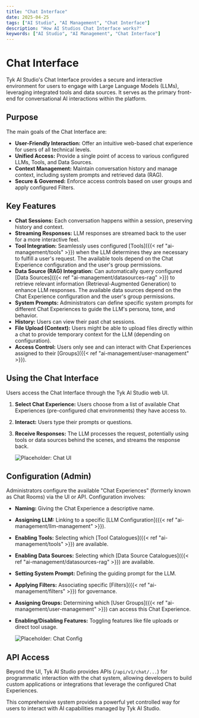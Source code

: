 ```yaml
---
title: "Chat Interface"
date: 2025-04-25
tags: ["AI Studio", "AI Management", "Chat Interface"]
description: "How AI Studios Chat Interface works?"
keywords: ["AI Studio", "AI Management", "Chat Interface"]
---
```


# Chat Interface

Tyk AI Studio's Chat Interface provides a secure and interactive environment for users to engage with Large Language Models (LLMs), leveraging integrated tools and data sources. It serves as the primary front-end for conversational AI interactions within the platform.

## Purpose

The main goals of the Chat Interface are:

*   **User-Friendly Interaction:** Offer an intuitive web-based chat experience for users of all technical levels.
*   **Unified Access:** Provide a single point of access to various configured LLMs, Tools, and Data Sources.
*   **Context Management:** Maintain conversation history and manage context, including system prompts and retrieved data (RAG).
*   **Secure & Governed:** Enforce access controls based on user groups and apply configured Filters.

## Key Features

*   **Chat Sessions:** Each conversation happens within a session, preserving history and context.
*   **Streaming Responses:** LLM responses are streamed back to the user for a more interactive feel.
*   **Tool Integration:** Seamlessly uses configured [Tools]({{< ref "ai-management/tools" >}}) when the LLM determines they are necessary to fulfill a user's request. The available tools depend on the Chat Experience configuration and the user's group permissions.
*   **Data Source (RAG) Integration:** Can automatically query configured [Data Sources]({{< ref "ai-management/datasources-rag" >}}) to retrieve relevant information (Retrieval-Augmented Generation) to enhance LLM responses. The available data sources depend on the Chat Experience configuration and the user's group permissions.
*   **System Prompts:** Administrators can define specific system prompts for different Chat Experiences to guide the LLM's persona, tone, and behavior.
*   **History:** Users can view their past chat sessions.
*   **File Upload (Context):** Users might be able to upload files directly within a chat to provide temporary context for the LLM (depending on configuration).
*   **Access Control:** Users only see and can interact with Chat Experiences assigned to their [Groups]({{< ref "ai-management/user-management" >}}).

## Using the Chat Interface

Users access the Chat Interface through the Tyk AI Studio web UI.

1.  **Select Chat Experience:** Users choose from a list of available Chat Experiences (pre-configured chat environments) they have access to.
2.  **Interact:** Users type their prompts or questions.
3.  **Receive Responses:** The LLM processes the request, potentially using tools or data sources behind the scenes, and streams the response back.

    ![Placeholder: Chat UI](https://placehold.co/600x400?text=Chat+Interface+UI)

## Configuration (Admin)

Administrators configure the available "Chat Experiences" (formerly known as Chat Rooms) via the UI or API. Configuration involves:

*   **Naming:** Giving the Chat Experience a descriptive name.
*   **Assigning LLM:** Linking to a specific [LLM Configuration]({{< ref "ai-management/llm-management" >}}).
*   **Enabling Tools:** Selecting which [Tool Catalogues]({{< ref "ai-management/tools" >}}) are available.
*   **Enabling Data Sources:** Selecting which [Data Source Catalogues]({{< ref "ai-management/datasources-rag" >}}) are available.
*   **Setting System Prompt:** Defining the guiding prompt for the LLM.
*   **Applying Filters:** Associating specific [Filters]({{< ref "ai-management/filters" >}}) for governance.
*   **Assigning Groups:** Determining which [User Groups]({{< ref "ai-management/user-management" >}}) can access this Chat Experience.
*   **Enabling/Disabling Features:** Toggling features like file uploads or direct tool usage.

    ![Placeholder: Chat Config](https://placehold.co/600x400?text=Chat+Experience+Config)

## API Access

Beyond the UI, Tyk AI Studio provides APIs (`/api/v1/chat/...`) for programmatic interaction with the chat system, allowing developers to build custom applications or integrations that leverage the configured Chat Experiences.

This comprehensive system provides a powerful yet controlled way for users to interact with AI capabilities managed by Tyk AI Studio.
